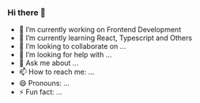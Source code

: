 ### Hi there 👋

- 🔭 I’m currently working on Frontend Development
- 🌱 I’m currently learning React, Typescript and Others
- 👯 I’m looking to collaborate on ...
- 🤔 I’m looking for help with ...
- 💬 Ask me about ...
- 📫 How to reach me: ...
- 😄 Pronouns: ...
- ⚡ Fun fact: ...
